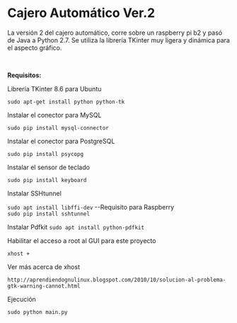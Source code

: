 <h1>Cajero Automático Ver.2</h1>

La versión 2 del cajero automático, corre sobre un raspberry pi b2 y pasó de Java a Python 2.7.
Se utiliza la librería TKinter muy ligera y dinámica para el aspecto gráfico.

<br/>

**Requisitos:**

Librería TKinter 8.6 para Ubuntu

`sudo apt-get install python python-tk`

Instalar el conector para MySQL

`sudo pip install mysql-connector` 

Instalar el conector para PostgreSQL

`sudo pip install psycopg`

Instalar el sensor de teclado

`sudo pip install keyboard`

Instalar SSHtunnel

`sudo apt install libffi-dev` --Requisito para Raspberry<br/>
`sudo pip install sshtunnel`

Instalar Pdfkit
`sudo apt install python-pdfkit`


Habilitar el acceso a root al GUI para este proyecto

`xhost +`

Ver más acerca de xhost

`http://aprendiendognulinux.blogspot.com/2010/10/solucion-al-problema-gtk-warning-cannot.html`

Ejecución

`sudo python main.py`
